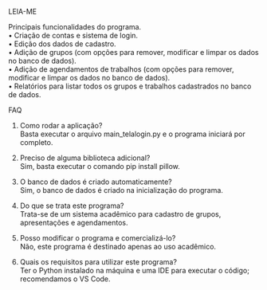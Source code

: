 LEIA-ME

Principais funcionalidades do programa.<br/>
• Criação de contas e sistema de login.<br/>
• Edição dos dados de cadastro.<br/>
• Adição de grupos (com opções para remover, modificar e limpar os dados no banco de dados).<br/>
• Adição de agendamentos de trabalhos (com opções para remover, modificar e limpar os dados no banco de dados).<br/>
• Relatórios para listar todos os grupos e trabalhos cadastrados no banco de dados.<br/>

FAQ
1. Como rodar a aplicação?<br/>
   Basta executar o arquivo main_telalogin.py e o programa iniciará por completo.<br/>

2. Preciso de alguma biblioteca adicional?<br/>
   Sim, basta executar o comando pip install pillow.

3. O banco de dados é criado automaticamente?<br/>
   Sim, o banco de dados é criado na inicialização do programa.

4. Do que se trata este programa?<br/>
   Trata-se de um sistema acadêmico para cadastro de grupos, apresentações e agendamentos.

5. Posso modificar o programa e comercializá-lo?<br/>
   Não, este programa é destinado apenas ao uso acadêmico.

6. Quais os requisitos para utilizar este programa?<br/>
   Ter o Python instalado na máquina e uma IDE para executar o código; recomendamos o VS Code.
